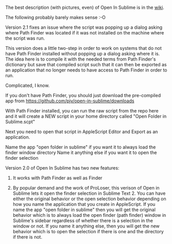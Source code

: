 The best description (with pictures, even) of Open In Sublime is in the [wiki](https://github.com/pjv/open-in-sublime/wiki).

The following probably barely makes sense :-O

Version 2.1 fixes an issue where the script was popping up a dialog asking where Path Finder was located if it was not installed on the machine where the script was run. 

This version does a little two-step in order to work on systems that do not have Path Finder installed
without popping up a dialog asking where it is. The idea here is to compile it with the needed terms
from Path Finder's dictionary but save that compiled script such that it can then be exported as an
application that no longer needs to have access to Path Finder in order to run.

Complicated, I know.

If you don't have Path Finder, you should just download the pre-compiled app from https://github.com/pjv/open-in-sublime/downloads

With Path Finder installed, you can run the raw script from the repo here and it will create a NEW script in your home directory called "Open Folder in Sublime.scpt"

Next you need to open that script in AppleScript Editor and Export as an application.

Name the app "open folder in sublime" if you want it to always load the finder window directory
Name it anything else if you want it to open the finder selection

Version 2.0 of Open In Sublime has two new features:

1. It works with Path Finder as well as Finder

2. By popular demand and the work of ProLoser, this verison of Open in Sublime lets it open the finder selection in Sublime Text 2. You can have either the original behavior or the open selection behavior depending on how you name the application that you create in AppleScript. If you name the app "open folder in sublime" then you will get the original behavior which is to always load the open finder (path finder) window in Sublime's sidebar regardless of whether there is a selection in the window or not. If you name it anything else, then you will get the new behavior which is to open the selection if there is one and the directory if there is not.